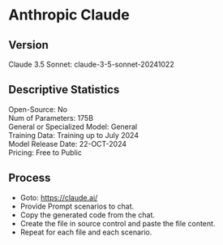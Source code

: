 # Anthropic Claude

## Version
Claude 3.5 Sonnet: claude-3-5-sonnet-20241022

## Descriptive Statistics
  Open-Source: No  
  Num of Parameters: 175B   
  General or Specialized Model: General  
  Training Data: Training up to July 2024  
  Model Release Date: 22-OCT-2024  
  Pricing: Free to Public  

## Process
* Goto: https://claude.ai/  
* Provide Prompt scenarios to chat.  
* Copy the generated code from the chat.  
* Create the file in source control and paste the file content.  
* Repeat for each file and each scenario.  
